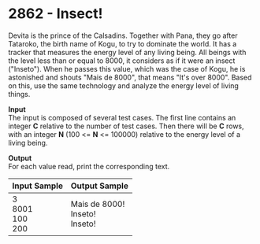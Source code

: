 # 2862 - Insect!

Devita is the prince of the Calsadins. Together with Pana, they go after Tataroko, the birth name of Kogu, to try to dominate the world. It has a tracker that measures the energy level of any living being. All beings with the level less than or equal to 8000, it considers as if it were an insect ("Inseto"). When he passes this value, which was the case of Kogu, he is astonished and shouts "Mais de 8000", that means "It's over 8000". Based on this, use the same technology and analyze the energy level of living things.

**Input**<br>
The input is composed of several test cases. The first line contains an integer **C** relative to the number of test cases. Then there will be **C** rows, with an integer **N** (100 <= **N** <= 100000) relative to the energy level of a living being.

**Output**<br>
For each value read, print the corresponding text.

| Input Sample	                | Output Sample                           |
|:------------------------------|:----------------------------------------|
| 3 <br> 8001 <br> 100 <br> 200 | Mais de 8000! <br> Inseto! <br> Inseto! |